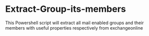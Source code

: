 # Extract-Group-its-members
This Powershell script will extract all mail enabled groups and their members with useful properties respectively from exchangeonline
